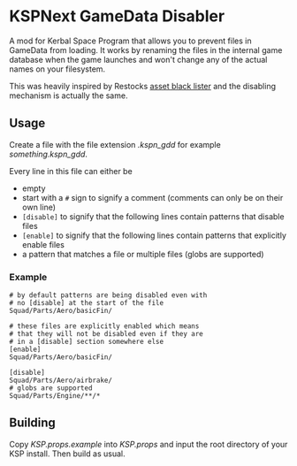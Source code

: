 # KSPNext GameData Disabler

A mod for Kerbal Space Program that allows you to prevent files in GameData from loading.
It works by renaming the files in the internal game database when the game launches and won't change
any of the actual names on your filesystem.

This was heavily inspired by Restocks
[asset black lister](https://github.com/PorktoberRevolution/ReStocked/blob/master/Source/Restock/ResourceBlacklist.cs)
and the disabling mechanism is actually the same.

## Usage

Create a file with the file extension *.kspn_gdd* for example *something.kspn_gdd*.

Every line in this file can either be
 - empty
 - start with a `#` sign to signify a comment (comments can only be on their own line)
 - `[disable]` to signify that the following lines contain patterns that disable files
 - `[enable]` to signify that the following lines contain patterns that explicitly enable files
 - a pattern that matches a file or multiple files (globs are supported)

### Example

```
# by default patterns are being disabled even with
# no [disable] at the start of the file
Squad/Parts/Aero/basicFin/

# these files are explicitly enabled which means
# that they will not be disabled even if they are
# in a [disable] section somewhere else
[enable]
Squad/Parts/Aero/basicFin/

[disable]
Squad/Parts/Aero/airbrake/
# globs are supported
Squad/Parts/Engine/**/*
```

## Building

Copy *KSP.props.example* into *KSP.props* and input the root directory of your KSP install.
Then build as usual.
